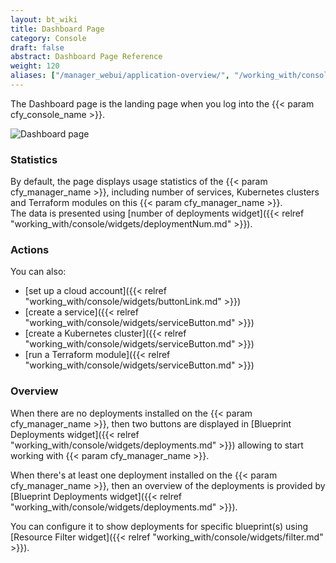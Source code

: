 ```yaml
---
layout: bt_wiki
title: Dashboard Page
category: Console
draft: false
abstract: Dashboard Page Reference
weight: 120
aliases: ["/manager_webui/application-overview/", "/working_with/console/application-overview/", "/working_with/console/dashboard-page/"]
---
```


The Dashboard page is the landing page when you log into the {{< param cfy_console_name >}}.

![Dashboard page]( /images/ui/pages/dashboard-page.png )

### Statistics

By default, the page displays usage statistics of the {{< param cfy_manager_name >}}, including number of services, Kubernetes clusters and Terraform modules on this {{< param cfy_manager_name >}}.<br />
The data is presented using [number of deployments widget]({{< relref "working_with/console/widgets/deploymentNum.md" >}}).

### Actions

You can also:

* [set up a cloud account]({{< relref "working_with/console/widgets/buttonLink.md" >}})
* [create a service]({{< relref "working_with/console/widgets/serviceButton.md" >}})
* [create a Kubernetes cluster]({{< relref "working_with/console/widgets/serviceButton.md" >}})
* [run a Terraform module]({{< relref "working_with/console/widgets/serviceButton.md" >}})


### Overview

When there are no deployments installed on the {{< param cfy_manager_name >}},
then two buttons are displayed in
[Blueprint Deployments widget]({{< relref "working_with/console/widgets/deployments.md" >}})
allowing to start working with {{< param cfy_manager_name >}}.

When there's at least one deployment installed on the {{< param cfy_manager_name >}}, 
then an overview of the deployments is provided by 
[Blueprint Deployments widget]({{< relref "working_with/console/widgets/deployments.md" >}}).

You can configure it to show deployments for specific blueprint(s) using 
[Resource Filter widget]({{< relref "working_with/console/widgets/filter.md" >}}).
